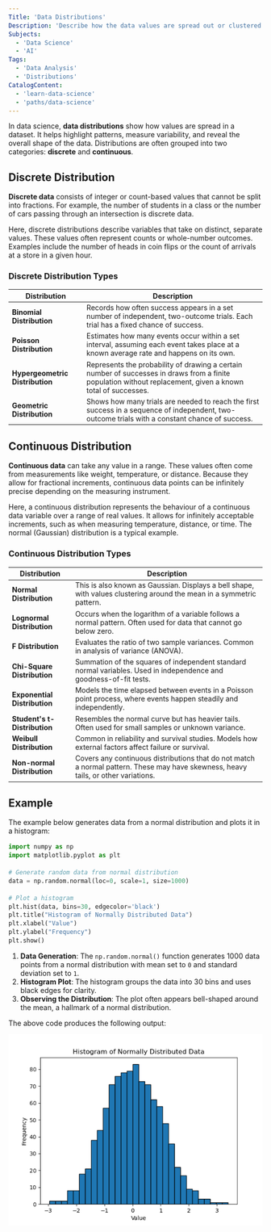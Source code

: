 ```yaml
---
Title: 'Data Distributions'
Description: 'Describe how the data values are spread out or clustered in a dataset.'
Subjects:
  - 'Data Science'
  - 'AI'
Tags:
  - 'Data Analysis'
  - 'Distributions'
CatalogContent:
  - 'learn-data-science'
  - 'paths/data-science'
---
```


In data science, **data distributions** show how values are spread in a dataset. It helps highlight patterns, measure variability, and reveal the overall shape of the data. Distributions are often grouped into two categories: **discrete** and **continuous**.

## Discrete Distribution

**Discrete data** consists of integer or count-based values that cannot be split into fractions. For example, the number of students in a class or the number of cars passing through an intersection is discrete data.

Here, discrete distributions describe variables that take on distinct, separate values. These values often represent counts or whole-number outcomes. Examples include the number of heads in coin flips or the count of arrivals at a store in a given hour.

### Discrete Distribution Types

| **Distribution**                | **Description**                                                                                                                                              |
| ------------------------------- | ------------------------------------------------------------------------------------------------------------------------------------------------------------ |
| **Binomial Distribution**       | Records how often success appears in a set number of independent, two-outcome trials. Each trial has a fixed chance of success.                              |
| **Poisson Distribution**        | Estimates how many events occur within a set interval, assuming each event takes place at a known average rate and happens on its own.                       |
| **Hypergeometric Distribution** | Represents the probability of drawing a certain number of successes in draws from a finite population without replacement, given a known total of successes. |
| **Geometric Distribution**      | Shows how many trials are needed to reach the first success in a sequence of independent, two-outcome trials with a constant chance of success.              |

## Continuous Distribution

**Continuous data** can take any value in a range. These values often come from measurements like weight, temperature, or distance. Because they allow for fractional increments, continuous data points can be infinitely precise depending on the measuring instrument.

Here, a continuous distribution represents the behaviour of a continuous data variable over a range of real values. It allows for infinitely acceptable increments, such as when measuring temperature, distance, or time. The normal (Gaussian) distribution is a typical example.

### Continuous Distribution Types

| **Distribution**             | **Description**                                                                                                                    |
| ---------------------------- | ---------------------------------------------------------------------------------------------------------------------------------- |
| **Normal Distribution**      | This is also known as Gaussian. Displays a bell shape, with values clustering around the mean in a symmetric pattern.              |
| **Lognormal Distribution**   | Occurs when the logarithm of a variable follows a normal pattern. Often used for data that cannot go below zero.                   |
| **F Distribution**           | Evaluates the ratio of two sample variances. Common in analysis of variance (ANOVA).                                               |
| **Chi-Square Distribution**  | Summation of the squares of independent standard normal variables. Used in independence and goodness-of-fit tests.                 |
| **Exponential Distribution** | Models the time elapsed between events in a Poisson point process, where events happen steadily and independently.                 |
| **Student's t-Distribution** | Resembles the normal curve but has heavier tails. Often used for small samples or unknown variance.                                |
| **Weibull Distribution**     | Common in reliability and survival studies. Models how external factors affect failure or survival.                                |
| **Non-normal Distribution**  | Covers any continuous distributions that do not match a normal pattern. These may have skewness, heavy tails, or other variations. |

## Example

The example below generates data from a normal distribution and plots it in a histogram:

```python
import numpy as np
import matplotlib.pyplot as plt

# Generate random data from normal distribution
data = np.random.normal(loc=0, scale=1, size=1000)

# Plot a histogram
plt.hist(data, bins=30, edgecolor='black')
plt.title("Histogram of Normally Distributed Data")
plt.xlabel("Value")
plt.ylabel("Frequency")
plt.show()
```

1. **Data Generation**: The `np.random.normal()` function generates 1000 data points from a normal distribution with mean set to `0` and standard deviation set to `1`.
2. **Histogram Plot**: The histogram groups the data into 30 bins and uses black edges for clarity.
3. **Observing the Distribution**: The plot often appears bell-shaped around the mean, a hallmark of a normal distribution.

The above code produces the following output:

![Output for the above example](https://raw.githubusercontent.com/Codecademy/docs/main/media/histogram-plot.png)
